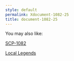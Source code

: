 ```yaml
---
style: default
permalink: Xdocument-1082-25
title: document-1082-25
---
```

You may also like:

[SCP-1082](http://scp-wiki.net/scp-1082)

[Local Legends](http://scp-wiki.net/local-legends)
